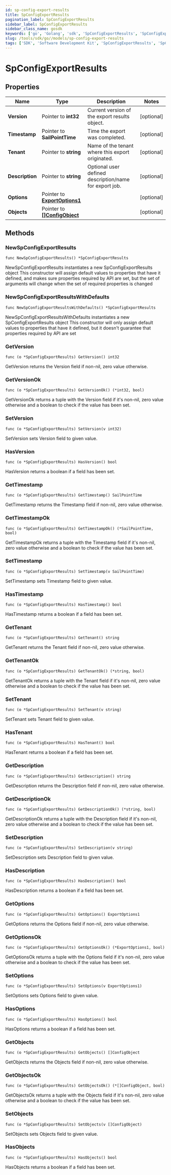 ```yaml
---
id: sp-config-export-results
title: SpConfigExportResults
pagination_label: SpConfigExportResults
sidebar_label: SpConfigExportResults
sidebar_class_name: gosdk
keywords: ['go', 'Golang', 'sdk', 'SpConfigExportResults', 'SpConfigExportResults'] 
slug: /tools/sdk/go//models/sp-config-export-results
tags: ['SDK', 'Software Development Kit', 'SpConfigExportResults', 'SpConfigExportResults']
---
```


# SpConfigExportResults

## Properties

Name | Type | Description | Notes
------------ | ------------- | ------------- | -------------
**Version** | Pointer to **int32** | Current version of the export results object. | [optional] 
**Timestamp** | Pointer to **SailPointTime** | Time the export was completed. | [optional] 
**Tenant** | Pointer to **string** | Name of the tenant where this export originated. | [optional] 
**Description** | Pointer to **string** | Optional user defined description/name for export job. | [optional] 
**Options** | Pointer to [**ExportOptions1**](export-options1) |  | [optional] 
**Objects** | Pointer to [**[]ConfigObject**](config-object) |  | [optional] 

## Methods

### NewSpConfigExportResults

`func NewSpConfigExportResults() *SpConfigExportResults`

NewSpConfigExportResults instantiates a new SpConfigExportResults object
This constructor will assign default values to properties that have it defined,
and makes sure properties required by API are set, but the set of arguments
will change when the set of required properties is changed

### NewSpConfigExportResultsWithDefaults

`func NewSpConfigExportResultsWithDefaults() *SpConfigExportResults`

NewSpConfigExportResultsWithDefaults instantiates a new SpConfigExportResults object
This constructor will only assign default values to properties that have it defined,
but it doesn't guarantee that properties required by API are set

### GetVersion

`func (o *SpConfigExportResults) GetVersion() int32`

GetVersion returns the Version field if non-nil, zero value otherwise.

### GetVersionOk

`func (o *SpConfigExportResults) GetVersionOk() (*int32, bool)`

GetVersionOk returns a tuple with the Version field if it's non-nil, zero value otherwise
and a boolean to check if the value has been set.

### SetVersion

`func (o *SpConfigExportResults) SetVersion(v int32)`

SetVersion sets Version field to given value.

### HasVersion

`func (o *SpConfigExportResults) HasVersion() bool`

HasVersion returns a boolean if a field has been set.

### GetTimestamp

`func (o *SpConfigExportResults) GetTimestamp() SailPointTime`

GetTimestamp returns the Timestamp field if non-nil, zero value otherwise.

### GetTimestampOk

`func (o *SpConfigExportResults) GetTimestampOk() (*SailPointTime, bool)`

GetTimestampOk returns a tuple with the Timestamp field if it's non-nil, zero value otherwise
and a boolean to check if the value has been set.

### SetTimestamp

`func (o *SpConfigExportResults) SetTimestamp(v SailPointTime)`

SetTimestamp sets Timestamp field to given value.

### HasTimestamp

`func (o *SpConfigExportResults) HasTimestamp() bool`

HasTimestamp returns a boolean if a field has been set.

### GetTenant

`func (o *SpConfigExportResults) GetTenant() string`

GetTenant returns the Tenant field if non-nil, zero value otherwise.

### GetTenantOk

`func (o *SpConfigExportResults) GetTenantOk() (*string, bool)`

GetTenantOk returns a tuple with the Tenant field if it's non-nil, zero value otherwise
and a boolean to check if the value has been set.

### SetTenant

`func (o *SpConfigExportResults) SetTenant(v string)`

SetTenant sets Tenant field to given value.

### HasTenant

`func (o *SpConfigExportResults) HasTenant() bool`

HasTenant returns a boolean if a field has been set.

### GetDescription

`func (o *SpConfigExportResults) GetDescription() string`

GetDescription returns the Description field if non-nil, zero value otherwise.

### GetDescriptionOk

`func (o *SpConfigExportResults) GetDescriptionOk() (*string, bool)`

GetDescriptionOk returns a tuple with the Description field if it's non-nil, zero value otherwise
and a boolean to check if the value has been set.

### SetDescription

`func (o *SpConfigExportResults) SetDescription(v string)`

SetDescription sets Description field to given value.

### HasDescription

`func (o *SpConfigExportResults) HasDescription() bool`

HasDescription returns a boolean if a field has been set.

### GetOptions

`func (o *SpConfigExportResults) GetOptions() ExportOptions1`

GetOptions returns the Options field if non-nil, zero value otherwise.

### GetOptionsOk

`func (o *SpConfigExportResults) GetOptionsOk() (*ExportOptions1, bool)`

GetOptionsOk returns a tuple with the Options field if it's non-nil, zero value otherwise
and a boolean to check if the value has been set.

### SetOptions

`func (o *SpConfigExportResults) SetOptions(v ExportOptions1)`

SetOptions sets Options field to given value.

### HasOptions

`func (o *SpConfigExportResults) HasOptions() bool`

HasOptions returns a boolean if a field has been set.

### GetObjects

`func (o *SpConfigExportResults) GetObjects() []ConfigObject`

GetObjects returns the Objects field if non-nil, zero value otherwise.

### GetObjectsOk

`func (o *SpConfigExportResults) GetObjectsOk() (*[]ConfigObject, bool)`

GetObjectsOk returns a tuple with the Objects field if it's non-nil, zero value otherwise
and a boolean to check if the value has been set.

### SetObjects

`func (o *SpConfigExportResults) SetObjects(v []ConfigObject)`

SetObjects sets Objects field to given value.

### HasObjects

`func (o *SpConfigExportResults) HasObjects() bool`

HasObjects returns a boolean if a field has been set.


